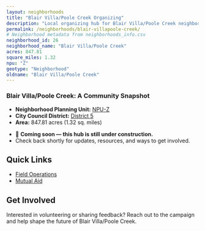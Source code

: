```yaml
---
layout: neighborhoods
title: "Blair Villa/Poole Creek Organizing"
description: "Local organizing hub for Blair Villa/Poole Creek neighborhood. Connect with field operations, mutual aid, and community organizing efforts."
permalink: /neighborhoods/blair-villapoole-creek/
# Neighborhood metadata from neighborhoods_info.csv
neighborhood_id: 26
neighborhood_name: "Blair Villa/Poole Creek"
acres: 847.81
square_miles: 1.32
npu: "Z"
geotype: "Neighborhood"
oldname: "Blair Villa/Poole Creek"
---
```


### **Blair Villa/Poole Creek: A Community Snapshot**

  * **Neighborhood Planning Unit:** [NPU-Z](https://www.atlantaga.gov/government/departments/city-planning/neighborhood-planning-units/neighborhood-and-npu-contacts)
  * **City Council District:** [District 5](https://citycouncil.atlantaga.gov/council-members)
  * **Area:** 847.81 acres (1.32 sq. miles)

- 🚧 **Coming soon — this hub is still under construction.**
- Check back shortly for updates, resources, and ways to get involved.

## Quick Links

- [Field Operations](./field-ops/)
- [Mutual Aid](./mutual-aid/)

## Get Involved

Interested in volunteering or sharing feedback? Reach out to the campaign and help shape the future of Blair Villa/Poole Creek.
